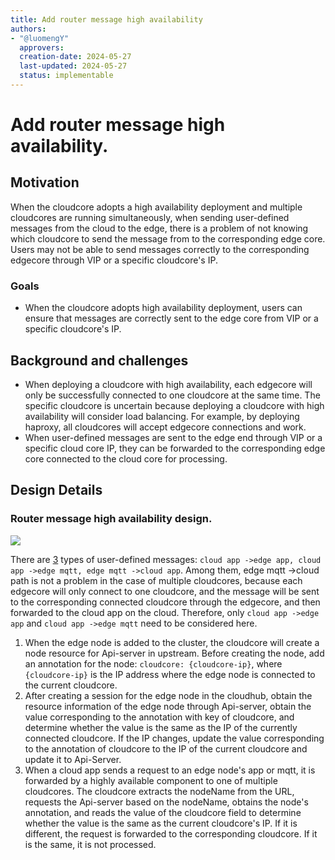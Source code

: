 ```yaml
---
title: Add router message high availability
authors:
- "@luomengY"
  approvers:
  creation-date: 2024-05-27
  last-updated: 2024-05-27
  status: implementable
---
```


# Add router message high availability.


## Motivation

When the cloudcore adopts a high availability deployment and multiple cloudcores are running simultaneously, when sending user-defined messages from the cloud to the edge, there is a problem of not knowing which cloudcore to send the message from to the corresponding edge core. Users may not be able to send messages correctly to the corresponding edgecore through VIP or a specific cloudcore's IP.

### Goals

- When the cloudcore adopts high availability deployment, users can ensure that messages are correctly sent to the edge core from VIP or a specific cloudcore's IP.

## Background and challenges

- When deploying a cloudcore with high availability, each edgecore will only be successfully connected to one cloudcore at the same time. The specific cloudcore is uncertain because deploying a cloudcore with high availability will consider load balancing. For example, by deploying haproxy, all cloudcores will accept edgecore connections and work.
- When user-defined messages are sent to the edge end through VIP or a specific cloud core IP, they can be forwarded to the corresponding edge core connected to the cloud core for processing.

## Design Details

### Router message high availability design.

   <img src="../../images/proposals/ha_router.png">

There are [3](../images/proposals/router.PNG) types of user-defined messages: `cloud app ->edge app, cloud app ->edge mqtt, edge mqtt ->cloud app`. Among them, edge mqtt ->cloud path is not a problem in the case of multiple cloudcores, because each edgecore will only connect to one cloudcore, and the message will be sent to the corresponding connected cloudcore through the edgecore, and then forwarded to the cloud app on the cloud. Therefore, only `cloud app ->edge app` and `cloud app ->edge mqtt` need to be considered here.

1. When the edge node is added to the cluster, the cloudcore will create a node resource for Api-server in upstream. Before creating the node, add an annotation for the node: `cloudcore: {cloudcore-ip}`, where `{cloudcore-ip}` is the IP address where the edge node is connected to the current cloudcore.
2. After creating a session for the edge node in the cloudhub, obtain the resource information of the edge node through Api-server, obtain the value corresponding to the annotation with key of cloudcore, and determine whether the value is the same as the IP of the currently connected cloudcore. If the IP changes, update the value corresponding to the annotation of cloudcore to the IP of the current cloudcore and update it to Api-Server.
3. When a cloud app sends a request to an edge node's app or mqtt, it is forwarded by a highly available component to one of multiple cloudcores. The cloudcore extracts the nodeName from the URL, requests the Api-server based on the nodeName, obtains the node's annotation, and reads the value of the cloudcore field to determine whether the value is the same as the current cloudcore's IP. If it is different, the request is forwarded to the corresponding cloudcore. If it is the same, it is not processed.
